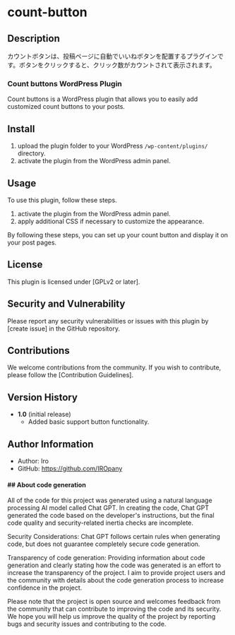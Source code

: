 # count-button
## Description

カウントボタンは、投稿ページに自動でいいねボタンを配置するプラグインです。ボタンをクリックすると、クリック数がカウントされて表示されます。

### Count buttons WordPress Plugin

Count buttons is a WordPress plugin that allows you to easily add customized count buttons to your posts.

## Install

1. upload the plugin folder to your WordPress `/wp-content/plugins/` directory.
2. activate the plugin from the WordPress admin panel.

## Usage

To use this plugin, follow these steps.

1. activate the plugin from the WordPress admin panel.
2. apply additional CSS if necessary to customize the appearance. 

By following these steps, you can set up your count button and display it on your post pages.


## License

This plugin is licensed under [GPLv2 or later].

## Security and Vulnerability

Please report any security vulnerabilities or issues with this plugin by [create issue] in the GitHub repository.

## Contributions

We welcome contributions from the community. If you wish to contribute, please follow the [Contribution Guidelines].

## Version History

- **1.0** (initial release)
  - Added basic support button functionality.

## Author Information

- Author: Iro
- GitHub: 
https://github.com/IROpany

#### ## About code generation

All of the code for this project was generated using a natural language processing AI model called Chat GPT. In creating the code, Chat GPT generated the code based on the developer's instructions, but the final code quality and security-related inertia checks are incomplete.

Security Considerations: Chat GPT follows certain rules when generating code, but does not guarantee completely secure code generation.

Transparency of code generation: Providing information about code generation and clearly stating how the code was generated is an effort to increase the transparency of the project. I aim to provide project users and the community with details about the code generation process to increase confidence in the project.

Please note that the project is open source and welcomes feedback from the community that can contribute to improving the code and its security. We hope you will help us improve the quality of the project by reporting bugs and security issues and contributing to the code.
